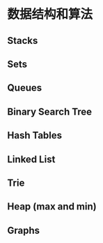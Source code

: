 # 数据结构和算法

## Stacks

## Sets

## Queues

## Binary Search Tree

## Hash Tables 

## Linked List

## Trie

## Heap (max and min) 

## Graphs

